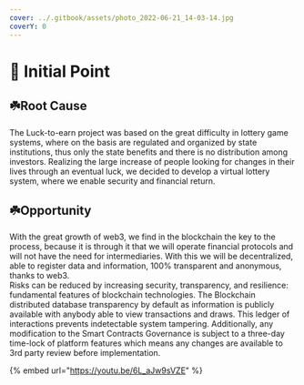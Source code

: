 ```yaml
---
cover: ../.gitbook/assets/photo_2022-06-21_14-03-14.jpg
coverY: 0
---
```


# 📍 Initial Point

## ☘️Root Cause

The Luck-to-earn project was based on the great difficulty in lottery game systems, where on the basis are regulated and organized by state institutions, thus only the state benefits and there is no distribution among investors. Realizing the large increase of people looking for changes in their lives through an eventual luck, we decided to develop a virtual lottery system, where we enable security and financial return.

## ☘️Opportunity

With the great growth of web3, we find in the blockchain the key to the process, because it is through it that we will operate financial protocols and will not have the need for intermediaries. With this we will be decentralized, able to register data and information, 100% transparent and anonymous, thanks to web3.\
Risks can be reduced by increasing security, transparency, and resilience: fundamental features of blockchain technologies. The Blockchain distributed database transparency by default as information is publicly available with anybody able to view transactions and draws. This ledger of interactions prevents indetectable system tampering. Additionally, any modification to the Smart Contracts Governance is subject to a three-day time-lock of platform features which means any changes are available to 3rd party review before implementation.

{% embed url="https://youtu.be/6L_aJw9sVZE" %}






